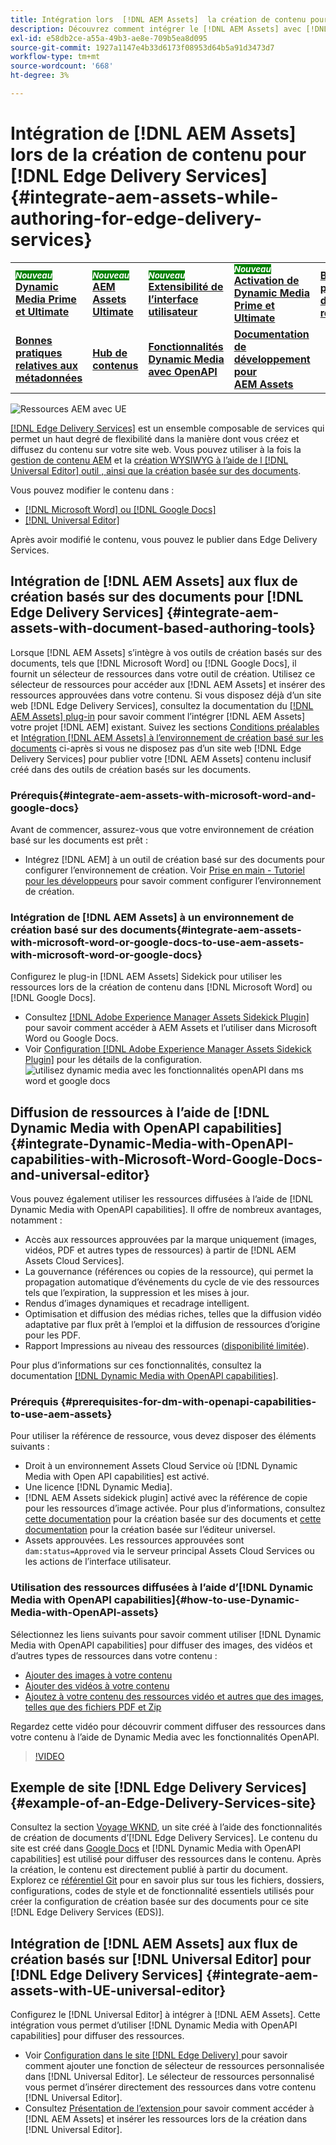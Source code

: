 ```yaml
---
title: Intégration lors  [!DNL AEM Assets]  la création de contenu pour  [!DNL Edge Delivery Services]
description: Découvrez comment intégrer le [!DNL AEM Assets] avec [!DNL Edge Delivery Services]. This integration enables you to integrate [!DNL AEM Assets]  [!DNL Microsoft Word]  et [!DNL Google Docs], integrate [!DNL AEM Assets] avec [!DNL Universal Editor], integrate [!DNL Dynamic Media with OpenAPI capabilities] avec [!DNL Universal Editor] et l’intégrer [!DNL Dynamic Media with OpenAPI capabilities] avec [!DNL Microsoft Word] et [!DNL Google Docs].
exl-id: e58db2ce-a55a-49b3-ae8e-709b5ea8d095
source-git-commit: 1927a1147e4b33d6173f08953d64b5a91d3473d7
workflow-type: tm+mt
source-wordcount: '668'
ht-degree: 3%

---
```


# Intégration de [!DNL AEM Assets] lors de la création de contenu pour [!DNL Edge Delivery Services] {#integrate-aem-assets-while-authoring-for-edge-delivery-services}

<table>
    <tr>
        <td>
            <sup style= "background-color:#008000; color:#FFFFFF; font-weight:bold"><i>Nouveau</i></sup> <a href="/help/assets/dynamic-media/dm-prime-ultimate.md"><b>Dynamic Media Prime et Ultimate</b></a>
        </td>
        <td>
            <sup style= "background-color:#008000; color:#FFFFFF; font-weight:bold"><i>Nouveau</i></sup> <a href="/help/assets/assets-ultimate-overview.md"><b>AEM Assets Ultimate</b></a>
        </td>
        <td>
            <sup style= "background-color:#008000; color:#FFFFFF; font-weight:bold"><i>Nouveau</i></sup> <a href="/help/assets/aem-assets-view-ui-extensibility.md"><b>Extensibilité de l’interface utilisateur</b></a>
        </td>
          <td>
            <sup style= "background-color:#008000; color:#FFFFFF; font-weight:bold"><i>Nouveau</i></sup> <a href="/help/assets/dynamic-media/enable-dynamic-media-prime-and-ultimate.md"><b>Activation de Dynamic Media Prime et Ultimate</b></a>
        </td>
         <td>
            <a href="/help/assets/search-best-practices.md"><b>Bonnes pratiques de recherche</b></a>
        </td>
    </tr>
    <tr>
        <td>
            <a href="/help/assets/metadata-best-practices.md"><b>Bonnes pratiques relatives aux métadonnées</b></a>
        </td>
        <td>
            <a href="/help/assets/product-overview.md"><b>Hub de contenus</b></a>
        </td>
        <td>
            <a href="/help/assets/dynamic-media-open-apis-overview.md"><b>Fonctionnalités Dynamic Media avec OpenAPI</b></a>
        </td>
        <td>
            <a href="https://developer.adobe.com/experience-cloud/experience-manager-apis/"><b>Documentation de développement pour AEM Assets</b></a>
        </td>
    </tr>
</table>

![Ressources AEM avec UE](/help/assets/assets/EDS2.png)

[[!DNL Edge Delivery Services]](https://experienceleague.adobe.com/fr/docs/experience-manager-cloud-service/content/edge-delivery/overview) est un ensemble composable de services qui permet un haut degré de flexibilité dans la manière dont vous créez et diffusez du contenu sur votre site web. Vous pouvez utiliser à la fois la [gestion de contenu AEM](/help/sites-cloud/authoring/author-publish.md) et la [création WYSIWYG à l’aide de l [!DNL Universal Editor] outil , ainsi que la création basée sur des documents](https://experienceleague.adobe.com/fr/docs/experience-manager-cloud-service/content/edge-delivery/wysiwyg-authoring/authoring).

Vous pouvez modifier le contenu dans :

* [[!DNL Microsoft Word] ou  [!DNL Google Docs]](#integrate-aem-assets-with-document-based-authoring-tools)
* [[!DNL Universal Editor]](#integrate-aem-assets-with-UE-universal-editor)

Après avoir modifié le contenu, vous pouvez le publier dans Edge Delivery Services.

## Intégration de [!DNL AEM Assets] aux flux de création basés sur des documents pour [!DNL Edge Delivery Services] {#integrate-aem-assets-with-document-based-authoring-tools}

Lorsque [!DNL AEM Assets] s’intègre à vos outils de création basés sur des documents, tels que [!DNL Microsoft Word] ou [!DNL Google Docs], il fournit un sélecteur de ressources dans votre outil de création. Utilisez ce sélecteur de ressources pour accéder aux [!DNL AEM Assets] et insérer des ressources approuvées dans votre contenu.
Si vous disposez déjà d’un site web [!DNL Edge Delivery Services], consultez la documentation du [[!DNL AEM Assets] plug-in](https://github.com/adobe-rnd/aem-assets-plugin/blob/main/README.md) pour savoir comment l’intégrer [!DNL AEM Assets] votre projet [!DNL AEM] existant.
Suivez les sections [Conditions préalables](#integrate-aem-assets-with-microsoft-word-and-google-docs) et [Intégration [!DNL AEM Assets] à l’environnement de création basé sur les documents](#integrate-aem-assets-with-microsoft-word-or-google-docs-to-use-aem-assets-with-microsoft-word-or-google-docs) ci-après si vous ne disposez pas d’un site web [!DNL Edge Delivery Services] pour publier votre [!DNL AEM Assets] contenu inclusif créé dans des outils de création basés sur les documents.

### Prérequis{#integrate-aem-assets-with-microsoft-word-and-google-docs}

Avant de commencer, assurez-vous que votre environnement de création basé sur les documents est prêt :

* Intégrez [!DNL AEM] à un outil de création basé sur des documents pour configurer l’environnement de création. Voir [Prise en main - Tutoriel pour les développeurs](https://www.aem.live/developer/tutorial) pour savoir comment configurer l’environnement de création.

### Intégration de [!DNL AEM Assets] à un environnement de création basé sur des documents{#integrate-aem-assets-with-microsoft-word-or-google-docs-to-use-aem-assets-with-microsoft-word-or-google-docs}

Configurez le plug-in [!DNL AEM Assets] Sidekick pour utiliser les ressources lors de la création de contenu dans [!DNL Microsoft Word] ou [!DNL Google Docs].

* Consultez [[!DNL Adobe Experience Manager Assets Sidekick Plugin]](https://www.aem.live/docs/aem-assets-sidekick-plugin#using-experience-manager-assets-for-website-authors) pour savoir comment accéder à AEM Assets et l’utiliser dans Microsoft Word ou Google Docs.
* Voir [Configuration [!DNL Adobe Experience Manager Assets Sidekick Plugin]](https://www.aem.live/developer/configuring-aem-assets-sidekick-plugin) pour les détails de la configuration.
  ![utilisez dynamic media avec les fonctionnalités openAPI dans ms word et google docs](/help/assets/assets/my-assets-sidebar.png)

## Diffusion de ressources à l’aide de [!DNL Dynamic Media with OpenAPI capabilities] {#integrate-Dynamic-Media-with-OpenAPI-capabilities-with-Microsoft-Word-Google-Docs-and-universal-editor}

Vous pouvez également utiliser les ressources diffusées à l’aide de [!DNL Dynamic Media with OpenAPI capabilities]. Il offre de nombreux avantages, notamment :

* Accès aux ressources approuvées par la marque uniquement (images, vidéos, PDF et autres types de ressources) à partir de [!DNL AEM Assets Cloud Services].
* La gouvernance (références ou copies de la ressource), qui permet la propagation automatique d’événements du cycle de vie des ressources tels que l’expiration, la suppression et les mises à jour.
* Rendus d’images dynamiques et recadrage intelligent.
* Optimisation et diffusion des médias riches, telles que la diffusion vidéo adaptative par flux prêt à l’emploi et la diffusion de ressources d’origine pour les PDF.
* Rapport Impressions au niveau des ressources ([disponibilité limitée](/help/assets/manage-reports-assets-view.md#dynamic-media-delivery-reports)).

Pour plus d’informations sur ces fonctionnalités, consultez la documentation [[!DNL Dynamic Media with OpenAPI capabilities]](https://experienceleague.adobe.com/en/docs/experience-manager-cloud-service/content/assets/dynamicmedia/dynamic-media-open-apis/dynamic-media-open-apis-overview).

### Prérequis {#prerequisites-for-dm-with-openapi-capabilities-to-use-aem-assets}

Pour utiliser la référence de ressource, vous devez disposer des éléments suivants :

* Droit à un environnement Assets Cloud Service où [!DNL Dynamic Media with Open API capabilities] est activé.
* Une licence [!DNL Dynamic Media].
* [!DNL AEM Assets sidekick plugin] activé avec la référence de copie pour les ressources d’image activée. Pour plus d’informations, consultez [cette documentation](https://www.aem.live/developer/configuring-aem-assets-sidekick-plugin#copymode) pour la création basée sur des documents et [cette documentation](https://developer.adobe.com/uix/docs/extension-manager/extension-developed-by-adobe/configurable-asset-picker/#extension-overview) pour la création basée sur l’éditeur universel.
* Assets approuvées. Les ressources approuvées sont `dam:status=Approved` via le serveur principal Assets Cloud Services ou les actions de l’interface utilisateur.

### Utilisation des ressources diffusées à l’aide d’[!DNL Dynamic Media with OpenAPI capabilities]{#how-to-use-Dynamic-Media-with-OpenAPI-assets}

Sélectionnez les liens suivants pour savoir comment utiliser [!DNL Dynamic Media with OpenAPI capabilities] pour diffuser des images, des vidéos et d’autres types de ressources dans votre contenu :

* [Ajouter des images à votre contenu](https://www.aem.live/docs/aem-assets-sidekick-plugin#using-image-references-when-authoring-content)
* [Ajouter des vidéos à votre contenu](https://www.aem.live/docs/aem-assets-sidekick-plugin#using-video-references-when-authoring-content)
* [Ajoutez à votre contenu des ressources vidéo et autres que des images, telles que des fichiers PDF et Zip](https://www.aem.live/docs/aem-assets-sidekick-plugin#using-asset-references-for-pdf-zip-etc-when-authoring-content)

Regardez cette vidéo pour découvrir comment diffuser des ressources dans votre contenu à l’aide de Dynamic Media avec les fonctionnalités OpenAPI.

>[!VIDEO](https://video.tv.adobe.com/v/3441155)

## Exemple de site [!DNL Edge Delivery Services]{#example-of-an-Edge-Delivery-Services-site}

Consultez la section [Voyage WKND](http://bit.ly/3DExLnf), un site créé à l’aide des fonctionnalités de création de documents d’[!DNL Edge Delivery Services]. Le contenu du site est créé dans [Google Docs](https://drive.google.com/drive/folders/1HCCHRWp4HJIXW_cUv5cRDQ5DzzqiZsXT) et [!DNL Dynamic Media with OpenAPI capabilities] est utilisé pour diffuser des ressources dans le contenu. Après la création, le contenu est directement publié à partir du document. Explorez ce [référentiel Git](https://github.com/hlxsites/franklin-assets-selector/tree/aem-dynamicmedia-demo/blocks) pour en savoir plus sur tous les fichiers, dossiers, configurations, codes de style et de fonctionnalité essentiels utilisés pour créer la configuration de création basée sur des documents pour ce site [!DNL Edge Delivery Services (EDS)].

## Intégration de [!DNL AEM Assets] aux flux de création basés sur [!DNL Universal Editor] pour [!DNL Edge Delivery Services] {#integrate-aem-assets-with-UE-universal-editor}

Configurez le [!DNL Universal Editor] à intégrer à [!DNL AEM Assets]. Cette intégration vous permet d’utiliser [!DNL Dynamic Media with OpenAPI capabilities] pour diffuser des ressources.

* Voir [Configuration dans le site [!DNL Edge Delivery]  ](https://developer.adobe.com/uix/docs/extension-manager/extension-developed-by-adobe/configurable-asset-picker/#configuration-in-edge-delivery-site) pour savoir comment ajouter une fonction de sélecteur de ressources personnalisée dans [!DNL Universal Editor]. Le sélecteur de ressources personnalisé vous permet d’insérer directement des ressources dans votre contenu [!DNL Universal Editor].
* Consultez [ Présentation de l’extension ](https://developer.adobe.com/uix/docs/extension-manager/extension-developed-by-adobe/configurable-asset-picker/#extension-overview) pour savoir comment accéder à [!DNL AEM Assets] et insérer les ressources lors de la création dans [!DNL Universal Editor].
